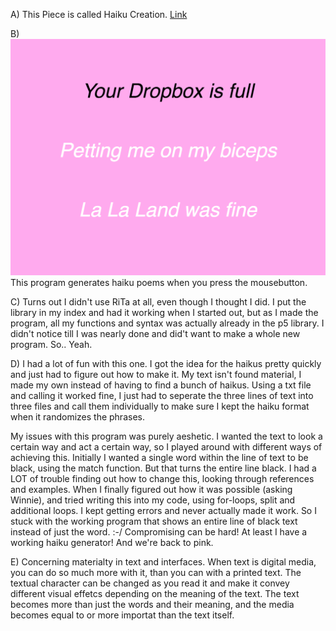 A) This Piece is called Haiku Creation. 
[Link](https://emmaottilie.github.io/Exercises/miniex5/)

B) ![ScreenShot](https://github.com/EmmaOttilie/Exercises/blob/gh-pages/miniex5/4.png)
This program generates haiku poems when you press the mousebutton. 

C) Turns out I didn't use RiTa at all, even though I thought I did.
I put the library in my index and had it working when I started out, but as I made the program, all my functions and syntax was actually already in the p5 library. I didn't notice till I was nearly done and did't want to make a whole new program. So.. Yeah. 

D) I had a lot of fun with this one. I got the idea for the haikus pretty quickly and just had to figure out how to make it. My text isn't found material, I made my own instead of having to find a bunch of haikus. Using a txt file and calling it worked fine, I just had to seperate the three lines of text into three files and call them individually to make sure I kept the haiku format when it randomizes the phrases. 

My issues with this program was purely aeshetic. I wanted the text to look a certain way and act a certain way, so I played around with different ways of achieving this. Initially I wanted a single word within the line of text to be black, using the match function. But that turns the entire line black. I had a LOT of trouble finding out how to change this, looking through references and examples. When I finally figured out how it was possible (asking Winnie), and tried writing this into my code, using for-loops, split and additional loops. I kept getting errors and never actually made it work. So I stuck with the working program that shows an entire line of black text instead of just the word. :-/ Compromising can be hard!
At least I have a working haiku generator! And we're back to pink. 

E) Concerning materialty in text and interfaces. When text is digital media, you can do so much more with it, than you can with a printed text. The textual character can be changed as you read it and make it convey different visual effetcs depending on the meaning of the text. The text becomes more than just the words and their meaning, and the media becomes equal to or more importat than the text itself. 

 
